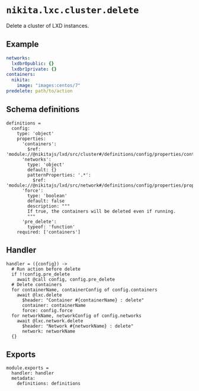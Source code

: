 
# `nikita.lxc.cluster.delete`

Delete a cluster of LXD instances.

## Example

```yaml
networks:
  lxdbr0public: {}
  lxdbr1private: {}
containers:
  nikita:
    image: "images:centos/7"
predelete: path/to/action
```

## Schema definitions

    definitions =
      config:
        type: 'object'
        properties:
          'containers':
            $ref: 'module://@nikitajs/lxd/src/cluster#/definitions/config/properties/containers'
          'networks':
            type: 'object'
            default: {}
            patternProperties: '.*':
              $ref: 'module://@nikitajs/lxd/src/network#/definitions/config/properties/properties'
          'force':
            type: 'boolean'
            default: false
            description: """
            If true, the containers will be deleted even if running.
            """
          'pre_delete':
            typeof: 'function'
        required: ['containers']

## Handler

    handler = ({config}) ->
      # Run action before delete
      if !!config.pre_delete
        await @call config, config.pre_delete
      # Delete containers
      for containerName, containerConfig of config.containers
        await @lxc.delete
          $header: "Container #{containerName} : delete"
          container: containerName
          force: config.force
      for networkName, networkConfig of config.networks
        await @lxc.network.delete
          $header: "Network #{networkName} : delete"
          network: networkName
      {}

## Exports

    module.exports =
      handler: handler
      metadata:
        definitions: definitions
